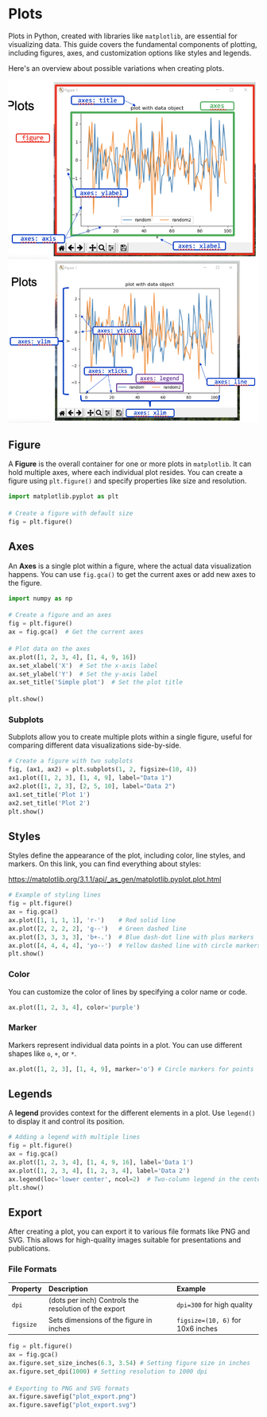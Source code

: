 # Plots

Plots in Python, created with libraries like `matplotlib`, are essential for visualizing data. This guide covers the fundamental components of plotting, including figures, axes, and customization options like styles and legends.

Here's an overview about possible variations when creating plots.

![alt text](Plots_1.png)
![alt text](Plots_2.png)

## Figure

A **Figure** is the overall container for one or more plots in `matplotlib`. It can hold multiple axes, where each individual plot resides. You can create a figure using `plt.figure()` and specify properties like size and resolution.

```python
import matplotlib.pyplot as plt

# Create a figure with default size
fig = plt.figure()
```

## Axes

An **Axes** is a single plot within a figure, where the actual data visualization happens. You can use `fig.gca()` to get the current axes or add new axes to the figure.

```python
import numpy as np

# Create a figure and an axes
fig = plt.figure()
ax = fig.gca()  # Get the current axes

# Plot data on the axes
ax.plot([1, 2, 3, 4], [1, 4, 9, 16])
ax.set_xlabel('X')  # Set the x-axis label
ax.set_ylabel('Y')  # Set the y-axis label
ax.set_title('Simple plot')  # Set the plot title

plt.show()
```

### Subplots

Subplots allow you to create multiple plots within a single figure, useful for comparing different data visualizations side-by-side.

```python
# Create a figure with two subplots
fig, (ax1, ax2) = plt.subplots(1, 2, figsize=(10, 4))
ax1.plot([1, 2, 3], [1, 4, 9], label="Data 1")
ax2.plot([1, 2, 3], [2, 5, 10], label="Data 2")
ax1.set_title('Plot 1')
ax2.set_title('Plot 2')
plt.show()
```

## Styles

Styles define the appearance of the plot, including color, line styles, and markers. On this link, you can find everything about styles:
 
 https://matplotlib.org/3.1.1/api/_as_gen/matplotlib.pyplot.plot.html 


```python
# Example of styling lines
fig = plt.figure()
ax = fig.gca()
ax.plot([1, 1, 1, 1], 'r-')    # Red solid line
ax.plot([2, 2, 2, 2], 'g--')   # Green dashed line
ax.plot([3, 3, 3, 3], 'b+-.')  # Blue dash-dot line with plus markers
ax.plot([4, 4, 4, 4], 'yo--')  # Yellow dashed line with circle markers
plt.show()
```

### Color

You can customize the color of lines by specifying a color name or code.

```python
ax.plot([1, 2, 3, 4], color='purple')
```

### Marker

Markers represent individual data points in a plot. You can use different shapes like `o`, `+`, or `*`.

```python
ax.plot([1, 2, 3], [1, 4, 9], marker='o') # Circle markers for points
```

## Legends

A **legend** provides context for the different elements in a plot. Use `legend()` to display it and control its position.

```python
# Adding a legend with multiple lines
fig = plt.figure()
ax = fig.gca()
ax.plot([1, 2, 3, 4], [1, 4, 9, 16], label='Data 1')
ax.plot([1, 2, 3, 4], [1, 2, 3, 4], label='Data 2')
ax.legend(loc='lower center', ncol=2)  # Two-column legend in the center
plt.show()
```

## Export

After creating a plot, you can export it to various file formats like PNG and SVG. This allows for high-quality images suitable for presentations and publications.

### File Formats

| Property  | Description                               | Example                      |
|:----------|:-----------------------------------------|:-----------------------------|
| `dpi`     | (dots per inch) Controls the resolution of the export     | `dpi=300` for high quality   |
| `figsize` | Sets dimensions of the figure in inches   | `figsize=(10, 6)` for 10x6 inches |

```python
fig = plt.figure()
ax = fig.gca()
ax.figure.set_size_inches(6.3, 3.54) # Setting figure size in inches
ax.figure.set_dpi(1000) # Setting resolution to 1000 dpi

# Exporting to PNG and SVG formats
ax.figure.savefig("plot_export.png")
ax.figure.savefig("plot_export.svg")
```





